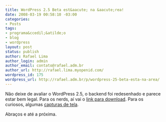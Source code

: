 ```yaml
---
title: WordPress 2.5 Beta est&aacute; na &aacute;rea!
date: 2008-03-19 00:58:10 -03:00
categories:
- Posts
tags:
- programa&ccedil;&atilde;o
- blog
- wordpress
layout: post
status: publish
author: Rafael Lima
author_login: admin
author_email: contato@rafael.adm.br
author_url: http://rafael.lima.myopenid.com/
wordpress_id: 175
wordpress_url: http://rafael.adm.br/p/wordpress-25-beta-esta-na-area/
---
```


N&atilde;o deixe de avaliar o WordPress 2.5, o backend foi redesenhado e parece estar bem legal. Para os nerds, a&iacute; vai o <a href="http://wordpress.org/wordpress-2.5-RC1.zip">link para download</a>. Para os curiosos, algumas <a href="http://wordpress.org/development/2008/03/25-sneak-peek/">capturas de tela</a>.

Abra&ccedil;os e at&eacute; a pr&oacute;xima.
